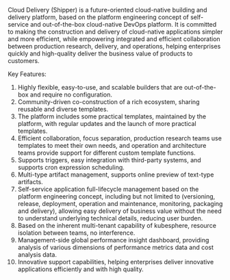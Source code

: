 Cloud Delivery (Shipper) is a future-oriented cloud-native building and delivery platform, based on the platform engineering concept of self-service and out-of-the-box cloud-native DevOps platform. It is committed to making the construction and delivery of cloud-native applications simpler and more efficient, while empowering integrated and efficient collaboration between production research, delivery, and operations, helping enterprises quickly and high-quality deliver the business value of products to customers.

Key Features:

1. Highly flexible, easy-to-use, and scalable builders that are out-of-the-box and require no configuration.
2. Community-driven co-construction of a rich ecosystem, sharing reusable and diverse templates.
3. The platform includes some practical templates, maintained by the platform, with regular updates and the launch of more practical templates.
4. Efficient collaboration, focus separation, production research teams use templates to meet their own needs, and operation and architecture teams provide support for different custom template functions.
5. Supports triggers, easy integration with third-party systems, and supports cron expression scheduling.
6. Multi-type artifact management, supports online preview of text-type artifacts.
7. Self-service application full-lifecycle management based on the platform engineering concept, including but not limited to (versioning, release, deployment, operation and maintenance, monitoring, packaging and delivery), allowing easy delivery of business value without the need to understand underlying technical details, reducing user burden.
8. Based on the inherent multi-tenant capability of kubesphere, resource isolation between teams, no interference.
9. Management-side global performance insight dashboard, providing analysis of various dimensions of performance metrics data and cost analysis data.
10. Innovative support capabilities, helping enterprises deliver innovative applications efficiently and with high quality.